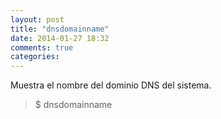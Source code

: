 ```yaml
---
layout: post
title: "dnsdomainname"
date: 2014-01-27 18:32
comments: true
categories: 
---
```

Muestra el nombre del dominio DNS del sistema.

>$ dnsdomainname

